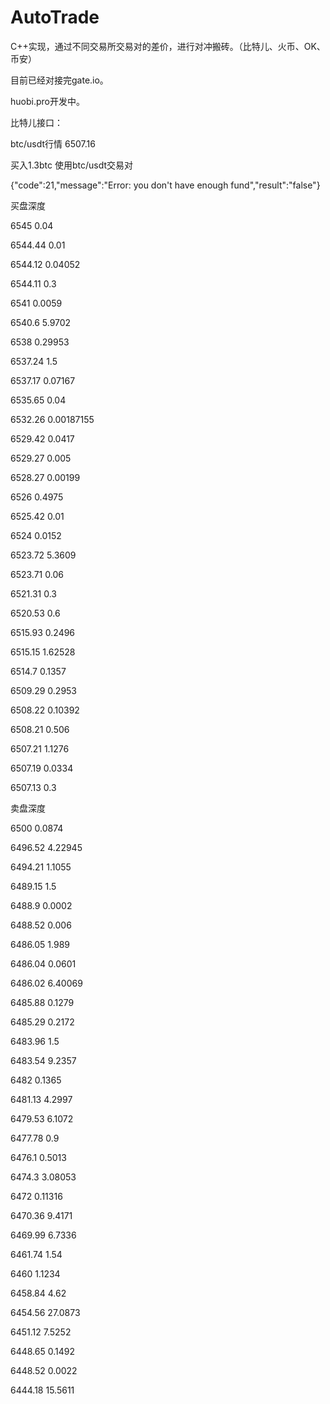 # AutoTrade
C++实现，通过不同交易所交易对的差价，进行对冲搬砖。（比特儿、火币、OK、币安）

目前已经对接完gate.io。

huobi.pro开发中。

比特儿接口：

btc/usdt行情  6507.16

买入1.3btc 使用btc/usdt交易对

{"code":21,"message":"Error: you don't have enough fund","result":"false"}

买盘深度

   6545  0.04

6544.44  0.01

6544.12  0.04052

6544.11  0.3

   6541  0.0059

 6540.6  5.9702

   6538  0.29953

6537.24  1.5

6537.17  0.07167

6535.65  0.04

6532.26  0.00187155

6529.42  0.0417

6529.27  0.005

6528.27  0.00199

   6526  0.4975

6525.42  0.01

   6524  0.0152

6523.72  5.3609

6523.71  0.06

6521.31  0.3

6520.53  0.6

6515.93  0.2496

6515.15  1.62528

 6514.7  0.1357

6509.29  0.2953

6508.22  0.10392

6508.21  0.506

6507.21  1.1276

6507.19  0.0334

6507.13  0.3



卖盘深度

   6500  0.0874

6496.52  4.22945

6494.21  1.1055

6489.15  1.5

 6488.9  0.0002

6488.52  0.006

6486.05  1.989

6486.04  0.0601

6486.02  6.40069

6485.88  0.1279

6485.29  0.2172

6483.96  1.5

6483.54  9.2357

   6482  0.1365

6481.13  4.2997

6479.53  6.1072

6477.78  0.9

 6476.1  0.5013

 6474.3  3.08053

   6472  0.11316

6470.36  9.4171

6469.99  6.7336

6461.74  1.54

   6460  1.1234

6458.84  4.62

6454.56  27.0873

6451.12  7.5252

6448.65  0.1492

6448.52  0.0022

6444.18  15.5611

